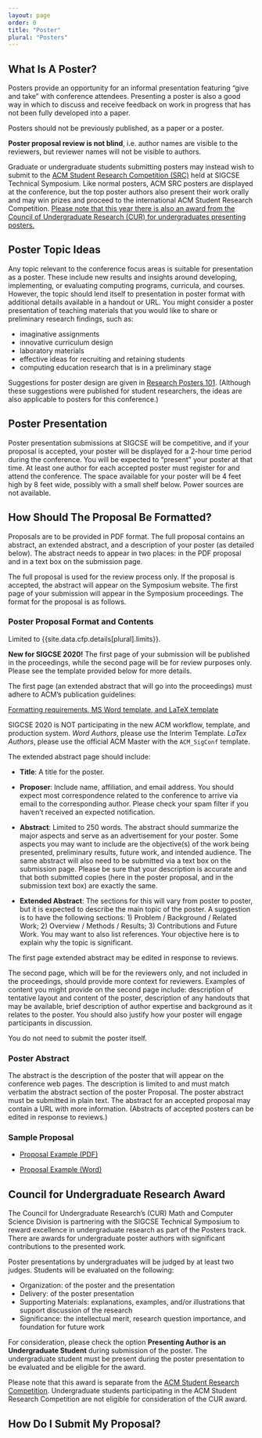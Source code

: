 ```yaml
---
layout: page
order: 0
title: "Poster"
plural: "Posters"
---
```



## What Is A Poster?

Posters provide an opportunity for an informal presentation featuring “give and take” with conference attendees. Presenting a poster is also a good way in which to discuss and receive feedback on work in progress that has not been fully developed into a paper.

Posters should not be previously published, as a paper or a poster.

**Poster proposal review is not blind**, i.e. author names are visible to the reviewers, but reviewer names will not be visible to authors.

Graduate or undergraduate students submitting posters may instead wish
to submit to the [ACM Student Research Competition (SRC)](src.html) held
at SIGCSE Technical Symposium. Like normal posters, ACM SRC posters are
displayed at the conference, but the top poster authors also present
their work orally and may win prizes and proceed to the international ACM
Student Research Competition.  [Please note that this year there is also an award from the Council of Undergraduate Research (CUR) for undergraduates presenting posters.](#cur) 

## Poster Topic Ideas

Any topic relevant to the conference focus areas is suitable for presentation as a poster. These include new results and insights around developing, implementing, or evaluating computing programs, curricula, and courses.  However, the topic should lend itself to presentation in poster format with additional details available in a handout or URL. You might consider a poster presentation of teaching materials that you would like to share or preliminary research findings, such as:

-   imaginative assignments
-   innovative curriculum design
-   laboratory materials
-   effective ideas for recruiting and retaining students
-   computing education research that is in a preliminary stage

Suggestions for poster design are given in [Research Posters 101](http://xrds.acm.org/article.cfm?aid=332138). (Although these suggestions were published for student researchers, the ideas are also applicable to posters for this conference.)

## Poster Presentation

Poster presentation submissions at SIGCSE will be competitive, and if your proposal is accepted, your poster will be displayed for a 2-hour time period during the conference. You will be expected to “present” your poster at that time. At least one author for each accepted poster must register for and attend the conference. The space available for your poster will be 4 feet high by 8 feet wide, possibly with a small shelf below. Power sources are not available.

## How Should The Proposal Be Formatted?

Proposals are to be provided in PDF format. The full proposal contains an abstract, an extended abstract, and a description of your poster (as detailed below). The abstract needs to appear in two places: in the PDF proposal and in a text box on the submission page.

The full proposal is used for the review process only. If the proposal is accepted, the abstract will appear on the Symposium website. The first page of your submission will appear in the Symposium proceedings. The format for the proposal is as follows.


### Poster Proposal Format and Contents

Limited to {{site.data.cfp.details[plural].limits}}.

**New for SIGCSE 2020!** The first page of your submission will be published in the proceedings, while the second page will be for review purposes only. Please see the template provided below for more details. 

The first page (an extended abstract that will go into the proceedings) must adhere to ACM’s publication guidelines:

<div class="text-center" style="margin-top: 10px; margin-bottom: 10px;">
<a href="{{site.data.publishing.acmpubguidelines}}">Formatting requirements, MS Word template, and LaTeX template</a>
</div>

SIGCSE 2020 is NOT participating in the new ACM workflow, template, and production system.  *Word Authors*, please use the Interim Template. *LaTex Authors*, please use the official ACM Master with the `ACM_SigConf` template.

The extended abstract page should include:

-   **Title**: A title for the poster.

-   **Proposer**: Include name, affiliation, and email address. You should expect most correspondence related to the conference to arrive via email to the corresponding author. Please check your spam filter if you haven’t received an expected notification.

-   **Abstract**: Limited to 250 words. The abstract should summarize the major aspects and serve as an advertisement for your poster. Some aspects you may want to include are the objective(s) of the work being presented, preliminary results, future work, and intended audience.  The same abstract will also need to be submitted via a text box on the submission page. Please be sure that your description is accurate and that both submitted copies (here in the poster proposal, and in the submission text box) are exactly the same.

-   **Extended Abstract**: The sections for this will vary from poster to poster, but it is expected to describe the main topic of the poster. A suggestion is to have the following sections: 1) Problem / Background / Related Work; 2) Overview / Methods / Results; 3) Contributions and Future Work. You may want to also list references. Your objective here is to explain why the topic is significant.

The first page extended abstract may be edited in response to reviews.

The second page, which will be for the reviewers only, and not included in the proceedings, should provide more context for reviewers. Examples of content you might provide on the second page include: description of tentative layout and content of the poster, description of any handouts that may be available, brief description of author expertise and background as it relates to the poster. You should also justify how your poster will engage participants in discussion. 

You do not need to submit the poster itself. 


### Poster Abstract

The abstract is the description of the poster that will appear on the conference web pages. The description is limited to and must match verbatim the abstract section of the poster Proposal. The poster abstract must be submitted in plain text. The abstract for an accepted proposal may contain a URL with more information. (Abstracts of accepted posters can be edited in response to reviews.)

### Sample Proposal

-  [Proposal Example (PDF)](../docs/sigcse-sample-poster.pdf)

-  [Proposal Example (Word)](../docs/sigcse-sample-poster.docx)

<a name="cur"></a>

## Council for Undergraduate Research Award

The Council for Undergraduate Research’s (CUR) Math and Computer Science Division is partnering with the SIGCSE Technical Symposium to reward excellence in undergraduate research as part of the Posters track. There are awards for undergraduate poster authors with significant contributions to the presented work. 

Poster presentations by undergraduates will be judged by at least two judges.  Students will be evaluated on the following:

* Organization: of the poster and the presentation
* Delivery: of the poster presentation
* Supporting Materials: explanations, examples, and/or illustrations that support discussion of the research
* Significance: the intellectual merit, research question importance, and foundation for future work

For consideration, please check the option __Presenting Author is an Undergraduate Student__ during submission of the poster.  The undergraduate student must be present during the poster presentation to be evaluated and be eligible for the award.  

Please note that this award is separate from the [ACM Student Research Competition](src.html).  Undergraduate students participating in the ACM Student Research Competition are not eligible for consideration of the CUR award.


## How Do I Submit My Proposal?
